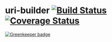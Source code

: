 # uri-builder [![Build Status](https://travis-ci.org/FinalDes/uri-builder.svg?branch=master)](https://travis-ci.org/FinalDes/uri-builder) [![Coverage Status](https://coveralls.io/repos/github/FinalDes/uri-builder/badge.svg?branch=master)](https://coveralls.io/github/FinalDes/uri-builder?branch=master)

[![Greenkeeper badge](https://badges.greenkeeper.io/FinalDes/uri-builder.svg)](https://greenkeeper.io/)